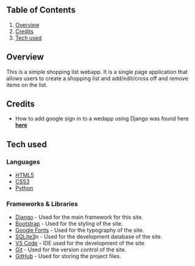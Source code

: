 ## Table of Contents

1. [Overview](#overview)
2. [Credits](#credits)
3. [Tech used](#tech-used)

## Overview

This is a simple shopping list webapp. It is a single page application that allows users to create a shopping list and add/edit/cross off and remove items on the list.

## Credits

- How to add google sign in to a wedapp using Django was found here [**here**](https://dev.to/mdrhmn/django-google-authentication-using-django-allauth-18f8)

## Tech used

### Languages

- [HTML5](https://html.com/html5/)
- [CSS3](https://developer.mozilla.org/en-US/docs/Web/CSS)
- [Python](https://www.python.org/)

### Frameworks & Libraries

- [Django](https://www.djangoproject.com/) - Used for the main framework for this site.
- [Bootstrap](https://getbootstrap.com/) - Used for the styling of the site.
- [Google Fonts](https://fonts.google.com/) - Used for the typography of the site.
- [SQLite3](https://www.sqlite.org/)n - Used for the development database of the site.
- [VS Code](https://code.visualstudio.com/) - IDE used for the development of the site.
- [Git](https://git-scm.com/) - Used for the version control of the site.
- [GitHub](https://github.com/) - Used for storing the project files.